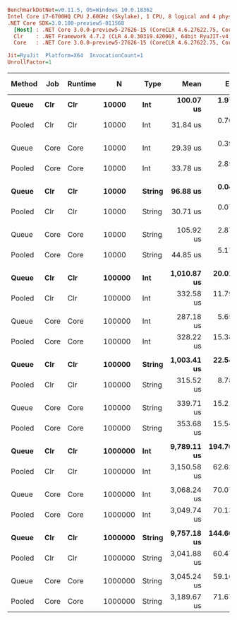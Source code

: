 ``` ini

BenchmarkDotNet=v0.11.5, OS=Windows 10.0.18362
Intel Core i7-6700HQ CPU 2.60GHz (Skylake), 1 CPU, 8 logical and 4 physical cores
.NET Core SDK=3.0.100-preview5-011568
  [Host] : .NET Core 3.0.0-preview5-27626-15 (CoreCLR 4.6.27622.75, CoreFX 4.700.19.22408), 64bit RyuJIT
  Clr    : .NET Framework 4.7.2 (CLR 4.0.30319.42000), 64bit RyuJIT-v4.8.3801.0
  Core   : .NET Core 3.0.0-preview5-27626-15 (CoreCLR 4.6.27622.75, CoreFX 4.700.19.22408), 64bit RyuJIT

Jit=RyuJit  Platform=X64  InvocationCount=1  
UnrollFactor=1  

```
| Method |  Job | Runtime |       N |   Type |        Mean |       Error |      StdDev |      Median | Ratio | RatioSD | Gen 0 | Gen 1 | Gen 2 | Allocated |
|------- |----- |-------- |-------- |------- |------------:|------------:|------------:|------------:|------:|--------:|------:|------:|------:|----------:|
|  **Queue** |  **Clr** |     **Clr** |   **10000** |    **Int** |   **100.07 us** |   **1.9791 us** |   **1.9438 us** |   **100.90 us** |  **1.00** |    **0.00** |     **-** |     **-** |     **-** |         **-** |
| Pooled |  Clr |     Clr |   10000 |    Int |    31.84 us |   0.7009 us |   0.5853 us |    31.60 us |  0.32 |    0.01 |     - |     - |     - |         - |
|        |      |         |         |        |             |             |             |             |       |         |       |       |       |           |
|  Queue | Core |    Core |   10000 |    Int |    29.39 us |   0.3993 us |   0.3118 us |    29.40 us |  1.00 |    0.00 |     - |     - |     - |         - |
| Pooled | Core |    Core |   10000 |    Int |    33.78 us |   2.8582 us |   8.1545 us |    29.40 us |  1.11 |    0.25 |     - |     - |     - |         - |
|        |      |         |         |        |             |             |             |             |       |         |       |       |       |           |
|  **Queue** |  **Clr** |     **Clr** |   **10000** | **String** |    **96.88 us** |   **0.0499 us** |   **0.0389 us** |    **96.90 us** |  **1.00** |    **0.00** |     **-** |     **-** |     **-** |         **-** |
| Pooled |  Clr |     Clr |   10000 | String |    30.71 us |   0.0767 us |   0.0641 us |    30.70 us |  0.32 |    0.00 |     - |     - |     - |         - |
|        |      |         |         |        |             |             |             |             |       |         |       |       |       |           |
|  Queue | Core |    Core |   10000 | String |   105.92 us |   2.8779 us |   3.3142 us |   106.00 us |  1.00 |    0.00 |     - |     - |     - |         - |
| Pooled | Core |    Core |   10000 | String |    44.85 us |   5.1719 us |  15.1682 us |    40.60 us |  0.41 |    0.11 |     - |     - |     - |         - |
|        |      |         |         |        |             |             |             |             |       |         |       |       |       |           |
|  **Queue** |  **Clr** |     **Clr** |  **100000** |    **Int** | **1,010.87 us** |  **20.0122 us** |  **33.9822 us** |   **986.60 us** |  **1.00** |    **0.00** |     **-** |     **-** |     **-** |         **-** |
| Pooled |  Clr |     Clr |  100000 |    Int |   332.58 us |  11.7942 us |  33.2658 us |   316.00 us |  0.33 |    0.03 |     - |     - |     - |         - |
|        |      |         |         |        |             |             |             |             |       |         |       |       |       |           |
|  Queue | Core |    Core |  100000 |    Int |   287.18 us |   5.6583 us |   6.2892 us |   284.20 us |  1.00 |    0.00 |     - |     - |     - |         - |
| Pooled | Core |    Core |  100000 |    Int |   328.22 us |  15.3822 us |  43.6367 us |   319.20 us |  1.06 |    0.08 |     - |     - |     - |         - |
|        |      |         |         |        |             |             |             |             |       |         |       |       |       |           |
|  **Queue** |  **Clr** |     **Clr** |  **100000** | **String** | **1,003.41 us** |  **22.5495 us** |  **63.9692 us** |   **975.10 us** |  **1.00** |    **0.00** |     **-** |     **-** |     **-** |         **-** |
| Pooled |  Clr |     Clr |  100000 | String |   315.52 us |   8.7818 us |  24.6251 us |   308.30 us |  0.32 |    0.03 |     - |     - |     - |         - |
|        |      |         |         |        |             |             |             |             |       |         |       |       |       |           |
|  Queue | Core |    Core |  100000 | String |   339.71 us |  15.2141 us |  43.4067 us |   337.80 us |  1.00 |    0.00 |     - |     - |     - |         - |
| Pooled | Core |    Core |  100000 | String |   353.68 us |  15.5454 us |  44.8521 us |   352.65 us |  1.05 |    0.17 |     - |     - |     - |         - |
|        |      |         |         |        |             |             |             |             |       |         |       |       |       |           |
|  **Queue** |  **Clr** |     **Clr** | **1000000** |    **Int** | **9,789.11 us** | **194.7660 us** | **216.4819 us** | **9,749.10 us** |  **1.00** |    **0.00** |     **-** |     **-** |     **-** |         **-** |
| Pooled |  Clr |     Clr | 1000000 |    Int | 3,150.58 us |  62.6225 us | 154.7873 us | 3,112.85 us |  0.32 |    0.02 |     - |     - |     - |         - |
|        |      |         |         |        |             |             |             |             |       |         |       |       |       |           |
|  Queue | Core |    Core | 1000000 |    Int | 3,068.24 us |  70.0744 us | 202.1806 us | 3,021.60 us |  1.00 |    0.00 |     - |     - |     - |         - |
| Pooled | Core |    Core | 1000000 |    Int | 3,049.74 us |  70.1351 us | 201.2306 us | 3,008.60 us |  1.00 |    0.09 |     - |     - |     - |         - |
|        |      |         |         |        |             |             |             |             |       |         |       |       |       |           |
|  **Queue** |  **Clr** |     **Clr** | **1000000** | **String** | **9,757.18 us** | **144.6609 us** | **135.3159 us** | **9,751.20 us** |  **1.00** |    **0.00** |     **-** |     **-** |     **-** |         **-** |
| Pooled |  Clr |     Clr | 1000000 | String | 3,041.88 us |  60.4762 us |  67.2191 us | 3,047.40 us |  0.31 |    0.01 |     - |     - |     - |         - |
|        |      |         |         |        |             |             |             |             |       |         |       |       |       |           |
|  Queue | Core |    Core | 1000000 | String | 3,045.24 us |  59.1611 us |  88.5496 us | 3,016.25 us |  1.00 |    0.00 |     - |     - |     - |         - |
| Pooled | Core |    Core | 1000000 | String | 3,189.67 us |  71.6735 us | 100.4762 us | 3,163.70 us |  1.05 |    0.04 |     - |     - |     - |         - |
